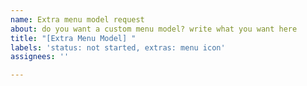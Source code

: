 ```yaml
---
name: Extra menu model request
about: do you want a custom menu model? write what you want here
title: "[Extra Menu Model] "
labels: 'status: not started, extras: menu icon'
assignees: ''

---
```



